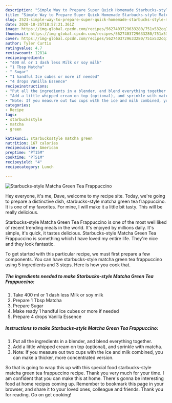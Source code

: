 ```yaml
---
description: "Simple Way to Prepare Super Quick Homemade Starbucks-style Matcha Green Tea Frappuccino"
title: "Simple Way to Prepare Super Quick Homemade Starbucks-style Matcha Green Tea Frappuccino"
slug: 2521-simple-way-to-prepare-super-quick-homemade-starbucks-style-matcha-green-tea-frappuccino
date: 2020-10-25T18:57:21.361Z
image: https://img-global.cpcdn.com/recipes/5627403729633280/751x532cq70/starbucks-style-matcha-green-tea-frappuccino-recipe-main-photo.jpg
thumbnail: https://img-global.cpcdn.com/recipes/5627403729633280/751x532cq70/starbucks-style-matcha-green-tea-frappuccino-recipe-main-photo.jpg
cover: https://img-global.cpcdn.com/recipes/5627403729633280/751x532cq70/starbucks-style-matcha-green-tea-frappuccino-recipe-main-photo.jpg
author: Tyler Curtis
ratingvalue: 4.7
reviewcount: 12814
recipeingredient:
- "400 ml or 1 dash less Milk or soy milk"
- "1 Tbsp Matcha"
- " Sugar"
- "1 handful Ice cubes or more if needed"
- "4 drops Vanilla Essence"
recipeinstructions:
- "Put all the ingredients in a blender, and blend everything together."
- "Add a little whipped cream on top (optional), and sprinkle with matcha."
- "Note: If you measure out two cups with the ice and milk combined, you can make a thicker, more concentrated version."
categories:
- Recipe
tags:
- starbucksstyle
- matcha
- green

katakunci: starbucksstyle matcha green 
nutrition: 167 calories
recipecuisine: American
preptime: "PT15M"
cooktime: "PT51M"
recipeyield: "4"
recipecategory: Lunch

---
```



![Starbucks-style Matcha Green Tea Frappuccino](https://img-global.cpcdn.com/recipes/5627403729633280/751x532cq70/starbucks-style-matcha-green-tea-frappuccino-recipe-main-photo.jpg)

Hey everyone, it's me, Dave, welcome to my recipe site. Today, we're going to prepare a distinctive dish, starbucks-style matcha green tea frappuccino. It is one of my favorites. For mine, I will make it a little bit tasty. This will be really delicious.



Starbucks-style Matcha Green Tea Frappuccino is one of the most well liked of recent trending meals in the world. It's enjoyed by millions daily. It's simple, it's quick, it tastes delicious. Starbucks-style Matcha Green Tea Frappuccino is something which I have loved my entire life. They're nice and they look fantastic.


To get started with this particular recipe, we must first prepare a few components. You can have starbucks-style matcha green tea frappuccino using 5 ingredients and 3 steps. Here is how you cook that.

<!--inarticleads1-->

##### The ingredients needed to make Starbucks-style Matcha Green Tea Frappuccino:

1. Take 400 ml or 1 dash less Milk or soy milk
1. Prepare 1 Tbsp Matcha
1. Prepare  Sugar
1. Make ready 1 handful Ice cubes or more if needed
1. Prepare 4 drops Vanilla Essence




<!--inarticleads2-->

##### Instructions to make Starbucks-style Matcha Green Tea Frappuccino:

1. Put all the ingredients in a blender, and blend everything together.
1. Add a little whipped cream on top (optional), and sprinkle with matcha.
1. Note: If you measure out two cups with the ice and milk combined, you can make a thicker, more concentrated version.




So that is going to wrap this up with this special food starbucks-style matcha green tea frappuccino recipe. Thank you very much for your time. I am confident that you can make this at home. There's gonna be interesting food at home recipes coming up. Remember to bookmark this page in your browser, and share it to your loved ones, colleague and friends. Thank you for reading. Go on get cooking!

